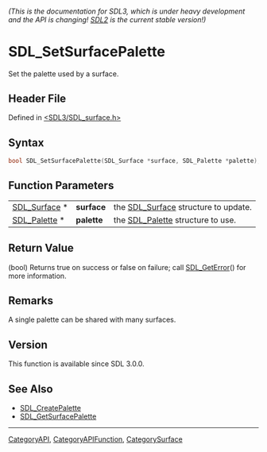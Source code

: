 ###### (This is the documentation for SDL3, which is under heavy development and the API is changing! [SDL2](https://wiki.libsdl.org/SDL2/) is the current stable version!)
# SDL_SetSurfacePalette

Set the palette used by a surface.

## Header File

Defined in [<SDL3/SDL_surface.h>](https://github.com/libsdl-org/SDL/blob/main/include/SDL3/SDL_surface.h)

## Syntax

```c
bool SDL_SetSurfacePalette(SDL_Surface *surface, SDL_Palette *palette);
```

## Function Parameters

|                              |             |                                                     |
| ---------------------------- | ----------- | --------------------------------------------------- |
| [SDL_Surface](SDL_Surface) * | **surface** | the [SDL_Surface](SDL_Surface) structure to update. |
| [SDL_Palette](SDL_Palette) * | **palette** | the [SDL_Palette](SDL_Palette) structure to use.    |

## Return Value

(bool) Returns true on success or false on failure; call
[SDL_GetError](SDL_GetError)() for more information.

## Remarks

A single palette can be shared with many surfaces.

## Version

This function is available since SDL 3.0.0.

## See Also

- [SDL_CreatePalette](SDL_CreatePalette)
- [SDL_GetSurfacePalette](SDL_GetSurfacePalette)

----
[CategoryAPI](CategoryAPI), [CategoryAPIFunction](CategoryAPIFunction), [CategorySurface](CategorySurface)

